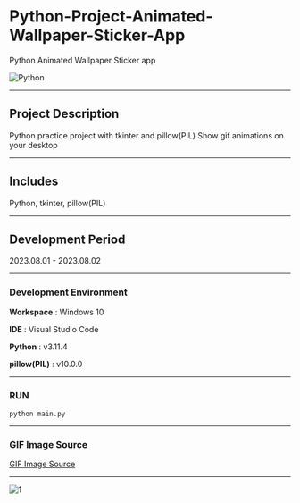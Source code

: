 # Python-Project-Animated-Wallpaper-Sticker-App

Python Animated Wallpaper Sticker app

![Python](https://img.shields.io/badge/python-3670A0?style=for-the-badge&logo=python&logoColor=ffdd54&style=flat)

---

## Project Description

Python practice project with tkinter and pillow(PIL)
Show gif animations on your desktop

---

## Includes

Python, tkinter, pillow(PIL)

---

## Development Period

2023.08.01 - 2023.08.02

---

### Development Environment

**Workspace** : Windows 10

**IDE** : Visual Studio Code

**Python** : v3.11.4

**pillow(PIL)** : v10.0.0

---

### RUN

```
python main.py
```

---

### GIF Image Source

[GIF Image Source](https://pixabay.com/gifs/angry-lol-cute-working-coffee-2498/)

---

![1](https://user-images.githubusercontent.com/57587904/257593534-c2f2b170-3587-4299-81a6-b3e39864f4d9.gif)